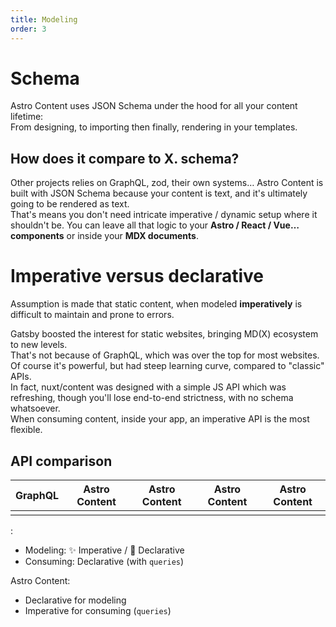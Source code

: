 ```yaml
---
title: Modeling
order: 3
---
```


# Schema

Astro Content uses JSON Schema under the hood for all your content lifetime:  
From designing, to importing then finally, rendering in your templates.

## How does it compare to X. schema?

Other projects relies on GraphQL, zod, their own systems…
Astro Content is built with JSON Schema because your content is text,
and it's ultimately going to be rendered as text.  
That's means you don't need intricate imperative / dynamic setup where
it shouldn't be.
You can leave all that logic to your <strong>Astro / React / Vue… components</strong> or inside your <strong>MDX documents</strong>.

# Imperative versus declarative

Assumption is made that static content, when
modeled <strong>imperatively</strong> is difficult to maintain and prone to errors.

Gatsby boosted the interest for static websites,
bringing MD(X) ecosystem to new levels.  
That's not because of GraphQL, which was over the top for most websites.  
Of course it's powerful, but had steep learning curve, compared to "classic" APIs.  
In fact, nuxt/content was designed with a simple JS API which was
refreshing, though you'll lose end-to-end strictness, with no schema whatsoever.  
When consuming content, inside your app, an imperative API is the most flexible.

## API comparison

| GraphQL | Astro Content | Astro Content | Astro Content | Astro Content |
| ------- | ------------- | ------------- | ------------- | ------------- |
|         |               |               |               |               |

:

- Modeling: ✨ Imperative / 📝 Declarative
- Consuming: Declarative (with `queries`)

Astro Content:

- Declarative for modeling
- Imperative for consuming (`queries`)
